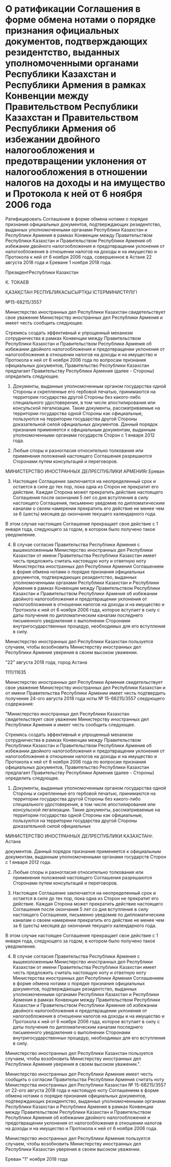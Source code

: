 # О ратификации Соглашения в форме обмена нотами о порядке признания официальных документов, подтверждающих резидентство, выданных уполномоченными органами Республики Казахстан и Республики Армения в рамках Конвенции между Правительством Республики Казахстан и Правительством Республики Армения об избежании двойного налогообложения и предотвращении уклонения от налогообложения в отношении налогов на доходы и на имущество и Протокола к ней  от 6 ноября 2006 года

Ратифицировать Соглашение в форме обмена нотами о порядке признания официальных документов, подтверждающих резидентство, выданных уполномоченными органами Республики Казахстан и Республики Армения в рамках Конвенции между Правительством Республики Казахстан и Правительством Республики Армения об избежании двойного налогообложения и предотвращении уклонения от налогообложения в отношении налогов на доходы и на имущество и Протокола к ней от 6 ноября 2006 года, совершенное в Астане 22 августа 2018 года и Ереване 1 ноября 2018 года.

ПрезидентРеспублики Казахстан

К. ТОКАЕВ

ҚАЗАҚСТАН РЕСПУБЛИКАСЫCЫPTҚЫ ICTEPМИНИСТРЛІГІ

№15-68215/3557

Министерство иностранных дел Республики Казахстан свидетельствует свое уважение Министерству иностранных дел Республики Армения и имеет честь сообщить следующее.

Стремясь создать эффективный и упрощенный механизм сотрудничества в рамках Конвенции между Правительством Республики Казахстан и Правительством Республики Армения об избежании двойного налогообложения и предотвращении уклонения от налогообложения в отношении налогов на доходы и на имущество и Протокола к ней от 6 ноября 2006 года по вопросам признания официальных документов, Правительство Республики Казахстан предлагает Правительству Республики Армения (далее - Стороны) определить следующее.

1. Документы, выданные уполномоченным органом государства одной Стороны и скрепленные его гербовой печатью, принимаются на территории государства другой Стороны без какого-либо специального удостоверения, в том числе апостилирования или консульской легализации. Такие документы, рассматриваемые на территории государства одной Стороны как официальные, пользуются на территории государства другой Стороны доказательной силой официальных документов. Данный порядок признания применяется к официальным документам, выданным уполномоченными органами государств Сторон с 1 января 2012 года.

2. Любые споры и разногласия относительно толкования или применения положений настоящего Соглашения разрешаются Сторонами путем консультаций и переговоров.

МИНИСТЕРСТВО ИНОСТРАННЫХ ДЕЛРЕСПУБЛИКИ АРМЕНИЯг.Ереван

3. Настоящее Соглашение заключается на неопределенный срок и остается в силе до тех пор, пока одна из Сторон не прекратит его действие. Каждая Сторона может прекратить действие настоящего Соглашения после окончания 5 лет со дня вступления в силу настоящего Соглашения, письменно уведомив по дипломатическим каналам о своем намерении прекратить его действие не менее чем за 6 (шесть) месяцев до окончания текущего календарного года.

В этом случае настоящее Соглашение прекращает свое действие с 1 января года, следующего за годом, в котором было получено такое уведомление.

4. В случае согласия Правительства Республики Армения с вышеизложенным Министерство иностранных дел Республики Казахстан от имени Правительства Республики Казахстан имеет честь предложить считать настоящую ноту и ответную ноту Министерства иностранных дел Республики Армения Соглашением в форме обмена нотами о порядке признания официальных документов, подтверждающих резидентство, выданных уполномоченными органами Республики Казахстан и Республики Армения в рамках Конвенции между Правительством Республики Казахстан и Правительством Республики Армения об избежании двойного налогообложения и предотвращении уклонения от налогообложения в отношении налогов на доходы и на имущество и Протокола к ней от 6 ноября 2006 года, которое вступает в силу с даты получения по дипломатическим каналам последнего письменного уведомления о выполнении Сторонами внутригосударственных процедур, необходимых для его вступления в силу.

Министерство иностранных дел Республики Казахстан пользуется случаем, чтобы возобновить Министерству иностранных дел Республики Армения уверения в своем высоком уважении.

"22" августа 2018 года, город Астана

1111/11635

Министерство иностранных дел Республики Армения свидетельствует свое уважение Министерству иностранных дел Республики Казахстан и от имени Правительства Республики Армении имеет честь подтвердить получение 24-ого августа 2018 года ноты № 15-68215/3557 следующего содержания:

"Министерство иностранных дел Республики Казахстан свидетельствует свое уважение Министерству иностранных дел Республики Армения и имеет честь сообщить следующее.

Стремясь создать эффективный и упрощенный механизм сотрудничества в рамках Конвенции между Правительством Республики Казахстан и Правительством Республики Армения об избежании двойного налогообложения и предотвращении уклонения от налогообложения в отношении налогов на доходы и на имущество и Протокола к ней от 6 ноября 2006 года по вопросам признания официальных документов, Правительство Республики Казахстан предлагает Правительству Республики Армения (далее - Стороны) определить следующее.

1. Документы, выданные уполномоченным органом государства одной Стороны и скрепленные его гербовой печатью, принимаются на территории государства другой Стороны без какого-либо специального удостоверения, в том числе апостилирования или консульской легализации. Такие документы, рассматриваемые на территории государства одной Стороны как официальные, пользуются на территории государства другой Стороны доказательной силой официальных

МИНИСТЕРСТВО ИНОСТРАННЫХ ДЕЛРЕСПУБЛИКИ КАЗАХСТАНг. Астана

документов. Данный порядок признания применяется к официальным документам, выданным уполномоченными органами государств Сторон с 1 января 2012 года.

2. Любые споры и разногласия относительно толкования или применения положений настоящего Соглашения разрешаются Сторонами путем консультаций и переговоров.

3. Настоящее Соглашение заключается на неопределенный срок и остается в силе до тех пор, пока одна из Сторон не прекратит его действие. Каждая Сторона может прекратить действие настоящего Соглашения после окончания 5 лет со дня вступления в силу настоящего Соглашения, письменно уведомив по дипломатическим каналам о своем намерении прекратить его действие не менее чем за 6 (шесть) месяцев до окончания текущего календарного года.

В этом случае настоящее Соглашение прекращает свое действие с 1 января года, следующего за годом, в котором было получено такое уведомление.

4. В случае согласия Правительства Республики Армения с вышеизложенным Министерство иностранных дел Республики Казахстан от имени Правительства Республики Казахстан имеет честь предложить считать настоящую ноту и ответную ноту Министерства иностранных дел Республики Армения Соглашением в форме обмена нотами о порядке признания официальных документов, подтверждающих резидентство, выданных уполномоченными органами Республики Казахстан и Республики Армения в рамках Конвенции между Правительством Республики Казахстан и Правительством Республики Армения об избежании двойного налогообложения и предотвращении уклонения от налогообложения в отношении налогов на доходы и на имущество и Протокола к ней от 6 ноября 2006 года, которое вступает в силу с даты получения по дипломатическим каналам последнего письменного уведомления о выполнении Сторонами внутригосударственных процедур, необходимых для его вступления в силу.

Министерство иностранных дел Республики Казахстан пользуется случаем, чтобы возобновить Министерству иностранных дел Республики Армения уверения в своем высоком уважении.".

Министерство иностранных дел Республики Армения имеет честь сообщить о согласии Правительства Республики Армения считать ноту Министерства иностранных дел Республики Казахстан № 15-68215/3557 от 22-ого августа 2018 года и настоящую ноту Соглашением в форме обмена нотами о порядке признания официальных документов, подтверждающих резидентство, выданных уполномоченными органами Республики Казахстан и Республики Армения в рамках Конвенции между Правительством Республики Казахстан и Правительством Республики Армения об избежании двойного налогообложения и предотвращении уклонения от налогообложения в отношении налогов на доходы и на имущество и Протокола к ней от 6 ноября 2006 года.

Министерство иностранных дел Республики Армения пользуется случаем, чтобы возобновить Министерству иностранных дел Республики Казахстан уверения в своем высоком уважении.



Ереван "1" ноября 2018 года

